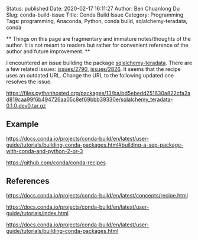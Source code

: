 Status: published
Date: 2020-02-17 16:11:27
Author: Ben Chuanlong Du
Slug: conda-build-issue
Title: Conda Build Issue
Category: Programming
Tags: programming, Anaconda, Python, conda build, sqlalchemy-teradata, conda

**
Things on this page are
fragmentary and immature notes/thoughts of the author.
It is not meant to readers
but rather for convenient reference of the author and future improvement.
**

I encountered an issue building the package
[sqlalchemy-teradata](https://pypi.org/project/sqlalchemy-teradata/).
There are a few related issues:
[issues/2790](https://github.com/conda/conda-build/issues/2790),
[issues/2826](https://github.com/conda/conda-build/issues/2826).
It seems that the recipe uses an outdated URL.
Change the URL to the following updated one resolves the issue.

https://files.pythonhosted.org/packages/13/ba/bd5ebedd251630a822cfa2ad819caa99f6b494726aa05c8ef69bbb39330e/sqlalchemy_teradata-0.1.0.dev0.tar.gz


## Example

https://docs.conda.io/projects/conda-build/en/latest/user-guide/tutorials/building-conda-packages.html#building-a-sep-package-with-conda-and-python-2-or-3

https://github.com/conda/conda-recipes

## References

https://docs.conda.io/projects/conda-build/en/latest/concepts/recipe.html

https://docs.conda.io/projects/conda-build/en/latest/user-guide/tutorials/index.html

https://docs.conda.io/projects/conda-build/en/latest/user-guide/tutorials/building-conda-packages.html
